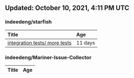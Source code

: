 ## Updated: October 10, 2021, 4:11 PM UTC


### indeedeng/starfish
|**Title**|**Age**|
|:----|:----|
|[integration tests/ more tests](https://github.com/indeedeng/starfish/issues/117)|11&nbsp;days|


### indeedeng/Mariner-Issue-Collector
|**Title**|**Age**|
|:----|:----|